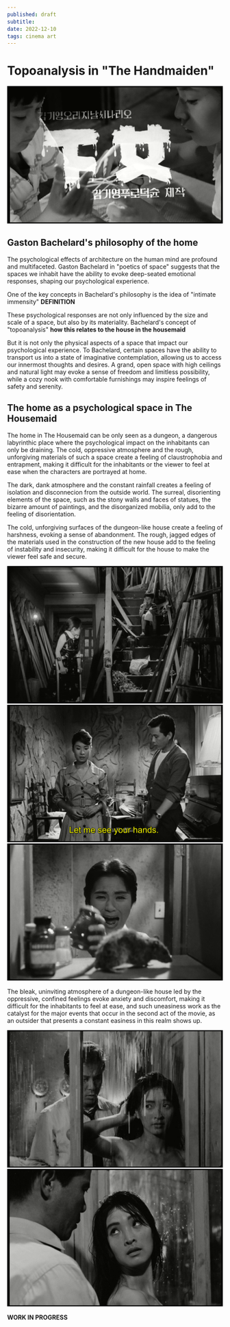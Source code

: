 ```yaml
---
published: draft
subtitle:
date: 2022-12-10
tags: cinema art
---
```


# Topoanalysis in "The Handmaiden" 

![](../images/housemade%200.png)

## Gaston Bachelard's philosophy of the home

The psychological effects of architecture on the human mind are profound and multifaceted. Gaston Bachelard in "poetics of space" suggests that the spaces we inhabit have the ability to evoke deep-seated emotional responses, shaping our psychological experience.

One of the key concepts in Bachelard's philosophy is the idea of "intimate immensity" **DEFINITION** 

These psychological responses are not only influenced by the size and scale of a space, but also by its materiality. Bachelard's concept of "topoanalysis" **how this relates to the house in the housemaid**

But it is not only the physical aspects of a space that impact our psychological experience. To Bachelard, certain spaces have the ability to transport us into a state of imaginative contemplation, allowing us to access our innermost thoughts and desires. A grand, open space with high ceilings and natural light may evoke a sense of freedom and limitless possibility, while a cozy nook with comfortable furnishings may inspire feelings of safety and serenity.

## The home as a psychological space in The Housemaid

The home in The Housemaid can be only seen as a dungeon, a dangerous labyrinthic place where the psychological impact on the inhabitants can only be draining. The cold, oppressive atmosphere and the rough, unforgiving materials of such a space create a feeling of claustrophobia and entrapment, making it difficult for the inhabitants or the viewer to feel at ease when the characters are portrayed at home.

The dark, dank atmosphere and the constant rainfall creates a feeling of isolation and disconnecion from the outside world. The surreal, disorienting elements of the space, such as the stony walls and faces of statues, the bizarre amount of paintings, and the disorganized mobilia, only add to the feeling of disorientation.

The cold, unforgiving surfaces of the dungeon-like house create a feeling of harshness, evoking a sense of abandonment. The rough, jagged edges of the materials used in the construction of the new house add to the feeling of instability and insecurity, making it difficult for the house to make the viewer feel safe and secure.

![](../images/housemaid%205.png)
![](../images/housemaid%206.png)
![](../images/housemaid%207.png)

The bleak, uninviting atmosphere of a dungeon-like house led by the oppressive, confined feelings evoke anxiety and discomfort, making it difficult for the inhabitants to feel at ease, and such uneasiness work as the catalyst for the major events that occur in the second act of the movie, as an outsider that presents a constant easiness in this realm shows up.

![](../images/housemaid%203.png)
![](../images/housemaid%204.png)

**WORK IN PROGRESS**